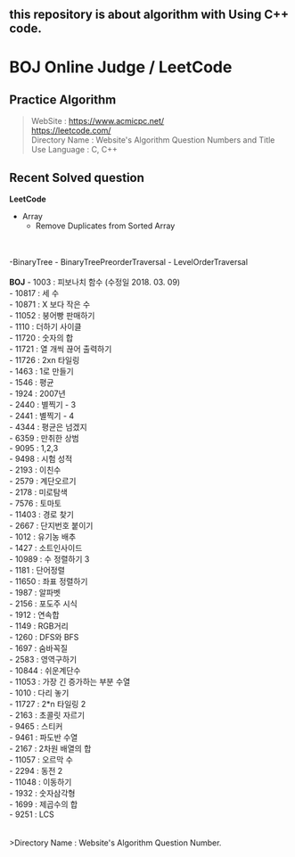 ## this repository is about algorithm with Using C++ code.

# BOJ Online Judge / LeetCode

## Practice Algorithm

>WebSite : https://www.acmicpc.net/ <br />
> https://leetcode.com/ <br />
>Directory Name : Website's Algorithm Question Numbers and Title<br />
>Use Language : C, C++ <br />

## Recent Solved question
<b>LeetCode</b>
- Array
    - Remove Duplicates from Sorted Array
<br />
<br />
-BinaryTree
    - BinaryTreePreorderTraversal
    - LevelOrderTraversal
<br />
<br />
<b>BOJ</b>
 - 1003  : 피보나치 함수 (수정일 2018. 03. 09)<br />
 - 10817 : 세 수<br />
 - 10871 : X 보다 작은 수<br />
 - 11052 : 붕어빵 판매하기<br />
 - 1110  : 더하기 사이클<br />
 - 11720 : 숫자의 합<br />
 - 11721 : 열 개씩 끊어 출력하기<br />
 - 11726 : 2xn 타일링<br />
 - 1463  : 1로 만들기<br />
 - 1546  : 평균<br />
 - 1924  : 2007년<br />
 - 2440  : 별찍기 - 3<br />
 - 2441  : 별찍기 - 4<br />
 - 4344  : 평균은 넘겠지<br />
 - 6359  : 만취한 상범<br />
 - 9095  : 1,2,3 <br />
 - 9498  : 시험 성적<br />
 - 2193  : 이친수<br />
 - 2579  : 계단오르기 <br />
 - 2178  : 미로탐색<br />
 - 7576  : 토마토 <br />
 - 11403 : 경로 찾기<br />
 - 2667  : 단지번호 붙이기 <br />
 - 1012  : 유기농 배추 <br />
 - 1427  : 소트인사이드 <br />
 - 10989 : 수 정렬하기 3 <br />
 - 1181  : 단어정렬 <br />
 - 11650 : 좌표 정렬하기 <br />
 - 1987  : 알파벳 <br />
 - 2156  : 포도주 시식 <br />
 - 1912  : 연속합 <br />
 - 1149  : RGB거리 <br />
 - 1260  : DFS와 BFS <br />
 - 1697  : 숨바꼭질 <br />
 - 2583  : 영역구하기 <br />
 - 10844 : 쉬운계단수 <br />
 - 11053 : 가장 긴 증가하는 부분 수열<br />
 - 1010  : 다리 놓기 <br />
 - 11727 : 2*n 타일링 2<br />
 - 2163  : 초콜릿 자르기<br />
 - 9465  : 스티커<br />
 - 9461  : 파도반 수열<br />
 - 2167  : 2차원 배열의 합<br />
 - 11057 : 오르막 수<br />
 - 2294  : 동전 2 <br />
 - 11048 : 이동하기 <br />
 - 1932  : 숫자삼각형 <br />
 - 1699  : 제곱수의 합 <br />
 - 9251  : LCS <br />
<br />
<br />
>Directory Name : Website's Algorithm Question Number. <br />


